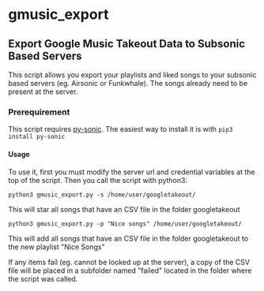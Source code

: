 # gmusic_export

## Export Google Music Takeout Data to Subsonic Based Servers


This script allows you export your playlists and liked songs to your subsonic based servers (eg. Airsonic or Funkwhale). The songs already need to be present at the server.

### Prerequirement

This script requires [py-sonic](https://github.com/crustymonkey/py-sonic). The easiest way to install it is with `pip3 install py-sonic`

#### Usage

To use it, first you must modify the server url and credential variables at the top of the script. Then you call the script with python3:

`python3 gmusic_export.py -s /home/user/googletakeout/`

This will star all songs that have an CSV file in the folder googletakeout

`python3 gmusic_export.py -p "Nice songs" /home/user/googletakeout/`

This will add all songs that have an CSV file in the folder googletakeout to the new playlist "Nice Songs"

If any items fail (eg. cannot be looked up at the server), a copy of the CSV file will be placed in a subfolder named "failed" located in the folder where the script was called.
